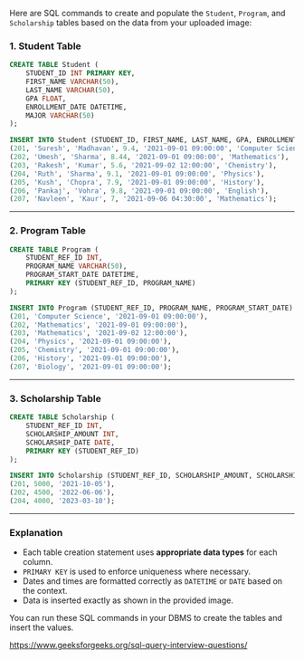 Here are SQL commands to create and populate the `Student`, `Program`, and `Scholarship` tables based on the data from your uploaded image:

### **1. Student Table**
```sql
CREATE TABLE Student (
    STUDENT_ID INT PRIMARY KEY,
    FIRST_NAME VARCHAR(50),
    LAST_NAME VARCHAR(50),
    GPA FLOAT,
    ENROLLMENT_DATE DATETIME,
    MAJOR VARCHAR(50)
);

INSERT INTO Student (STUDENT_ID, FIRST_NAME, LAST_NAME, GPA, ENROLLMENT_DATE, MAJOR) VALUES
(201, 'Suresh', 'Madhavan', 9.4, '2021-09-01 09:00:00', 'Computer Science'),
(202, 'Umesh', 'Sharma', 8.44, '2021-09-01 09:00:00', 'Mathematics'),
(203, 'Rakesh', 'Kumar', 5.6, '2021-09-02 12:00:00', 'Chemistry'),
(204, 'Ruth', 'Sharma', 9.1, '2021-09-01 09:00:00', 'Physics'),
(205, 'Kush', 'Chopra', 7.9, '2021-09-01 09:00:00', 'History'),
(206, 'Pankaj', 'Vohra', 9.8, '2021-09-01 09:00:00', 'English'),
(207, 'Navleen', 'Kaur', 7, '2021-09-06 04:30:00', 'Mathematics');
```

---

### **2. Program Table**
```sql
CREATE TABLE Program (
    STUDENT_REF_ID INT,
    PROGRAM_NAME VARCHAR(50),
    PROGRAM_START_DATE DATETIME,
    PRIMARY KEY (STUDENT_REF_ID, PROGRAM_NAME)
);

INSERT INTO Program (STUDENT_REF_ID, PROGRAM_NAME, PROGRAM_START_DATE) VALUES
(201, 'Computer Science', '2021-09-01 09:00:00'),
(202, 'Mathematics', '2021-09-01 09:00:00'),
(203, 'Mathematics', '2021-09-02 12:00:00'),
(204, 'Physics', '2021-09-01 09:00:00'),
(205, 'Chemistry', '2021-09-01 09:00:00'),
(206, 'History', '2021-09-01 09:00:00'),
(207, 'Biology', '2021-09-01 09:00:00');
```

---

### **3. Scholarship Table**
```sql
CREATE TABLE Scholarship (
    STUDENT_REF_ID INT,
    SCHOLARSHIP_AMOUNT INT,
    SCHOLARSHIP_DATE DATE,
    PRIMARY KEY (STUDENT_REF_ID)
);

INSERT INTO Scholarship (STUDENT_REF_ID, SCHOLARSHIP_AMOUNT, SCHOLARSHIP_DATE) VALUES
(201, 5000, '2021-10-05'),
(202, 4500, '2022-06-06'),
(204, 4000, '2023-03-10');
```

---

### **Explanation**
- Each table creation statement uses **appropriate data types** for each column.
- `PRIMARY KEY` is used to enforce uniqueness where necessary.
- Dates and times are formatted correctly as `DATETIME` or `DATE` based on the context.
- Data is inserted exactly as shown in the provided image.

You can run these SQL commands in your DBMS to create the tables and insert the values.



https://www.geeksforgeeks.org/sql-query-interview-questions/
